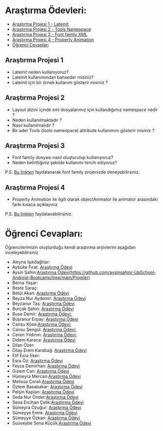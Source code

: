 # Araştırma Ödevleri:

- [Araştırma Projesi 1 - Lateinit](#1)
- [Araştırma Projesi 2 - Tools Namespace](#2)
- [Araştırma Projesi 3 - Font family XML](#3)
- [Araştırma Projesi 4 - Property Animation](#4)
- [Öğrenci Cevapları](#x)


## <a name="1"></a> Araştırma Projesi 1

- Lateinit neden kullanıyoruz?
- Lateinit kullanımından bahseder misiniz?
- Lateinit için bir örnek kullanım gösterir misiniz ?



## <a name="2"></a> Araştırma Projesi 2


- Layout dizini içinde xml dosyalarımız için kullandığımız namespace nedir ?
- Neden kullanılmaktadır ?
- Nasıl kullanılmalıdır ?
- Bir adet Tools (tools namespace) attribute kullanımını gösterir misiniz ? 

## <a name="3"></a> Araştırma Projesi 3

- Font family dosyası nasıl oluşturulup kullanıyoruz?
- Neden belirttiğiniz şekilde kullanımı tercih ediyoruz?

P.S. [Bu linkten](https://developer.android.com/guide/topics/ui/look-and-feel/fonts-in-xml ) faydalanarak font family projenizde deneyebilirsiniz.

## <a name="4"></a> Araştırma Projesi 4

- Property Animation ile ilgili olarak objectAnimator ile animator arasındaki farkı kısaca açıklayınız

P.S. [Bu linkten](https://developer.android.com/guide/topics/resources/animation-resource#Property) faydalanabilirsiniz.

# <a name="x"></a> Öğrenci Cevapları:

Öğrencilerimizin oluşturduğu kendi araştırma arşivlerini aşağıdan inceleyebilirsiniz

- Aleyna Işıkdağlılar:
- Aybüke Fırat: [Araştırma Ödevi](https://github.com/aybukefirat/UpSchool-Android-Bootcamp/tree/main/Ara%C5%9Ft%C4%B1rma%20%C3%96devleri)
- Aysin Şahin:[Araştırma Ödevi](https://github.com/aysinsahin/-UpSchool-Android-Bootcamp/blob/main/Ara%C5%9F.%C3%96devleri/Assignments.md)(https://github.com/aysinsahin/-UpSchool-Android-Bootcamp/tree/main/Projeler)
- Berna Yaşar:
- Beste Saraç:
- Betül Akan: [Araştırma Ödevi](https://github.com/betulakan/UpSchool-Projects/blob/main/Ara%C5%9Ft%C4%B1rma%20%C3%96devleri/README.md)
- Beyza Nur Aydemir: [Araştırma Ödevi](https://github.com/beyzaaydemir/UpschoolBootcampResearchAssignments/blob/main/README.md)
- Beyzanur Taş: [Araştırma Ödevi](https://github.com/beyzanurtas/UpSchool-Bootcamp-Progress/tree/main/Ara%C5%9Ft%C4%B1rma%20%C3%96devleri)
- Burçak Şahin: [Araştırma Ödevi](https://github.com/burcaksahn/Arastirma-Odevi/blob/main/README.md)
- Buse Demir: [Araştırma Ödevi:](https://github.com/busenmir/Upschool-AD-Bootcamp/tree/main/Ara%C5%9Ft%C4%B1rma%C3%96devleri)
- Büşranur Erpay: [Araştırma Ödevi](https://github.com/busranur-erpay/Upschool-Progress/tree/main/Ara%C5%9Ft%C4%B1rma%20%C3%96devleri)
- Cansu Köse:[Araştırma Ödevi:](https://github.com/Cansu-Kose/AD2-BootcampProgress/tree/main/Ara%C5%9Ft%C4%B1rma%20%C3%96devleri)
- Cansu Şengül: [Araştırma Ödevi:](https://github.com/CansuSengul/Upschool-Progress/tree/main/Research%20Assignments)
- Ceren Yıldırım: [Araştırma Ödevi:](https://github.com/NCerenyildirim/UpSchool_Ara-t-rma_-devleri/blob/main/README.md)
- Didem Karaca: [Araştırma Ödevi](https://github.com/didemkaracaa/Upschool-Progress/blob/main/Ara%C5%9Ft%C4%B1rma%20%C3%96devleri/README.md)
- Dilan Özer:
- Dilay Erem Karabağ: [Araştırma Ödevi](https://github.com/dilayerem/Upschool-Progress/blob/main/Ara%C5%9Ft%C4%B1rma%20%C3%96devleri/README.md)
- Elif Esra Eker:
- Esra Öz: [Araştırma Ödevi](https://github.com/yesraoz/AD-2-Bootcamp-Progress/blob/main/Ara%C5%9Ft%C4%B1rma%20%C3%96devleri)
- Feyza Demirhan: [Araştırma Ödevi](https://github.com/feyzademirhan/UpSchool-Bootcamp-Progress/blob/main/Araştırma%20Ödevleri/README.md)
- Gizem Can: [Araştırma Ödevi](https://github.com/gzmcnnnn/UpSchool/blob/main/Ara%C5%9Ft%C4%B1rma%20%C3%96devleri/README.md)
- Hümeyra Mercan:[Araştırma Ödevi](https://github.com/humeyramercan/UpSchool-Research-Assignments)
- Melissa Çoralı:[Araştırma Ödevi](https://github.com/melissacorali/UpSchool-Progress/blob/main/Research-Assignments/Research-Assignments)
- Özlem Basabakar: [Araştırma Ödevi](https://github.com/ozlembasabakar/UpSchoolAndroidDevelopmentBootcamp/tree/main/Ara%C5%9Ft%C4%B1rma%20%C3%96devleri)
- Pelşin Kaplan: [Araştırma Ödevi](https://github.com/pelsinkaplan/Upschool-Progress/blob/main/Research-Assignments/Assignments.md)
- Seda Nur Önder:[Araştırma Ödevi](https://github.com/SedaNur35/Upschool-Bootcamp/tree/main/ArastirmaOdevleri)
- Sena Ercihan Çelik:[Araştırma Ödevi](https://github.com/senaecelik/UpSchool-Progress/tree/main/Ara%C5%9Ft%C4%B1rma%20%C3%96devleri)
- Sümeyra Özuğur: [Araştırma Ödevi](https://github.com/123Sumeyra/UpSchool-Android-Bootcamp/tree/main/Research%20Assignments)
- Sümeyye Emre: [Araştırma Ödevi](https://github.com/smyy22/Upschool-Progress/blob/main/README.md)
- Sümeyye Özkan: [Araştırma Ödevi](https://github.com/SumeyyeOzkan/UpSchool-Android-Bootcmp-Progress/tree/master/Ara%C5%9Ft%C4%B1rmalar)
- Suüveybe Sena Küçük:[Araştırma Ödevi](https://github.com/suveybesena/UpschoolProjects/tree/research_assignments)

